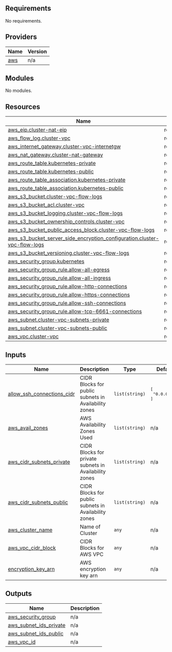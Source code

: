 ## Requirements

No requirements.

## Providers

| Name | Version |
|------|---------|
| <a name="provider_aws"></a> [aws](#provider\_aws) | n/a |

## Modules

No modules.

## Resources

| Name | Type |
|------|------|
| [aws_eip.cluster-nat-eip](https://registry.terraform.io/providers/hashicorp/aws/latest/docs/resources/eip) | resource |
| [aws_flow_log.cluster-vpc](https://registry.terraform.io/providers/hashicorp/aws/latest/docs/resources/flow_log) | resource |
| [aws_internet_gateway.cluster-vpc-internetgw](https://registry.terraform.io/providers/hashicorp/aws/latest/docs/resources/internet_gateway) | resource |
| [aws_nat_gateway.cluster-nat-gateway](https://registry.terraform.io/providers/hashicorp/aws/latest/docs/resources/nat_gateway) | resource |
| [aws_route_table.kubernetes-private](https://registry.terraform.io/providers/hashicorp/aws/latest/docs/resources/route_table) | resource |
| [aws_route_table.kubernetes-public](https://registry.terraform.io/providers/hashicorp/aws/latest/docs/resources/route_table) | resource |
| [aws_route_table_association.kubernetes-private](https://registry.terraform.io/providers/hashicorp/aws/latest/docs/resources/route_table_association) | resource |
| [aws_route_table_association.kubernetes-public](https://registry.terraform.io/providers/hashicorp/aws/latest/docs/resources/route_table_association) | resource |
| [aws_s3_bucket.cluster-vpc-flow-logs](https://registry.terraform.io/providers/hashicorp/aws/latest/docs/resources/s3_bucket) | resource |
| [aws_s3_bucket_acl.cluster-vpc](https://registry.terraform.io/providers/hashicorp/aws/latest/docs/resources/s3_bucket_acl) | resource |
| [aws_s3_bucket_logging.cluster-vpc-flow-logs](https://registry.terraform.io/providers/hashicorp/aws/latest/docs/resources/s3_bucket_logging) | resource |
| [aws_s3_bucket_ownership_controls.cluster-vpc](https://registry.terraform.io/providers/hashicorp/aws/latest/docs/resources/s3_bucket_ownership_controls) | resource |
| [aws_s3_bucket_public_access_block.cluster-vpc-flow-logs](https://registry.terraform.io/providers/hashicorp/aws/latest/docs/resources/s3_bucket_public_access_block) | resource |
| [aws_s3_bucket_server_side_encryption_configuration.cluster-vpc-flow-logs](https://registry.terraform.io/providers/hashicorp/aws/latest/docs/resources/s3_bucket_server_side_encryption_configuration) | resource |
| [aws_s3_bucket_versioning.cluster-vpc-flow-logs](https://registry.terraform.io/providers/hashicorp/aws/latest/docs/resources/s3_bucket_versioning) | resource |
| [aws_security_group.kubernetes](https://registry.terraform.io/providers/hashicorp/aws/latest/docs/resources/security_group) | resource |
| [aws_security_group_rule.allow-all-egress](https://registry.terraform.io/providers/hashicorp/aws/latest/docs/resources/security_group_rule) | resource |
| [aws_security_group_rule.allow-all-ingress](https://registry.terraform.io/providers/hashicorp/aws/latest/docs/resources/security_group_rule) | resource |
| [aws_security_group_rule.allow-http-connections](https://registry.terraform.io/providers/hashicorp/aws/latest/docs/resources/security_group_rule) | resource |
| [aws_security_group_rule.allow-https-connections](https://registry.terraform.io/providers/hashicorp/aws/latest/docs/resources/security_group_rule) | resource |
| [aws_security_group_rule.allow-ssh-connections](https://registry.terraform.io/providers/hashicorp/aws/latest/docs/resources/security_group_rule) | resource |
| [aws_security_group_rule.allow-tcp-6661-connections](https://registry.terraform.io/providers/hashicorp/aws/latest/docs/resources/security_group_rule) | resource |
| [aws_subnet.cluster-vpc-subnets-private](https://registry.terraform.io/providers/hashicorp/aws/latest/docs/resources/subnet) | resource |
| [aws_subnet.cluster-vpc-subnets-public](https://registry.terraform.io/providers/hashicorp/aws/latest/docs/resources/subnet) | resource |
| [aws_vpc.cluster-vpc](https://registry.terraform.io/providers/hashicorp/aws/latest/docs/resources/vpc) | resource |

## Inputs

| Name | Description | Type | Default | Required |
|------|-------------|------|---------|:--------:|
| <a name="input_allow_ssh_connections_cidr"></a> [allow\_ssh\_connections\_cidr](#input\_allow\_ssh\_connections\_cidr) | CIDR Blocks for public subnets in Availability zones | `list(string)` | <pre>[<br>  "0.0.0.0/0"<br>]</pre> | no |
| <a name="input_aws_avail_zones"></a> [aws\_avail\_zones](#input\_aws\_avail\_zones) | AWS Availability Zones Used | `list(string)` | n/a | yes |
| <a name="input_aws_cidr_subnets_private"></a> [aws\_cidr\_subnets\_private](#input\_aws\_cidr\_subnets\_private) | CIDR Blocks for private subnets in Availability zones | `list(string)` | n/a | yes |
| <a name="input_aws_cidr_subnets_public"></a> [aws\_cidr\_subnets\_public](#input\_aws\_cidr\_subnets\_public) | CIDR Blocks for public subnets in Availability zones | `list(string)` | n/a | yes |
| <a name="input_aws_cluster_name"></a> [aws\_cluster\_name](#input\_aws\_cluster\_name) | Name of Cluster | `any` | n/a | yes |
| <a name="input_aws_vpc_cidr_block"></a> [aws\_vpc\_cidr\_block](#input\_aws\_vpc\_cidr\_block) | CIDR Blocks for AWS VPC | `any` | n/a | yes |
| <a name="input_encryption_key_arn"></a> [encryption\_key\_arn](#input\_encryption\_key\_arn) | AWS encryption key arn | `any` | n/a | yes |

## Outputs

| Name | Description |
|------|-------------|
| <a name="output_aws_security_group"></a> [aws\_security\_group](#output\_aws\_security\_group) | n/a |
| <a name="output_aws_subnet_ids_private"></a> [aws\_subnet\_ids\_private](#output\_aws\_subnet\_ids\_private) | n/a |
| <a name="output_aws_subnet_ids_public"></a> [aws\_subnet\_ids\_public](#output\_aws\_subnet\_ids\_public) | n/a |
| <a name="output_aws_vpc_id"></a> [aws\_vpc\_id](#output\_aws\_vpc\_id) | n/a |
